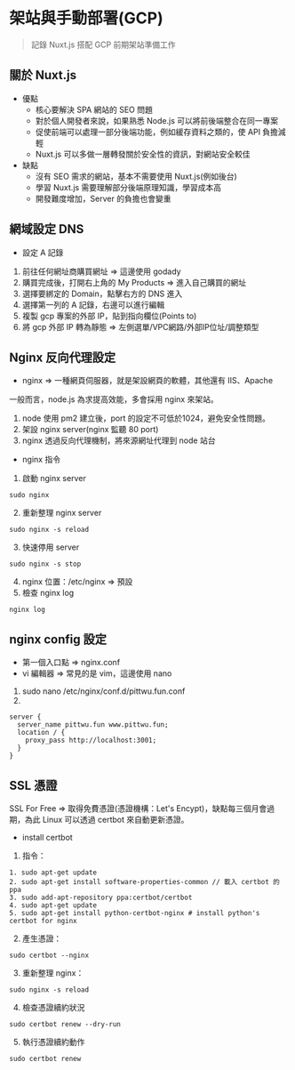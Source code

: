 # 架站與手動部署(GCP)

> 記錄 Nuxt.js 搭配 GCP 前期架站準備工作

## 關於 Nuxt.js
- 優點
  - 核心要解決 SPA 網站的 SEO 問題
  - 對於個人開發者來說，如果熟悉 Node.js 可以將前後端整合在同一專案
  - 促使前端可以處理一部分後端功能，例如緩存資料之類的，使 API 負擔減輕
  - Nuxt.js 可以多做一層轉發關於安全性的資訊，對網站安全較佳
- 缺點
  - 沒有 SEO 需求的網站，基本不需要使用 Nuxt.js(例如後台)
  - 學習 Nuxt.js 需要理解部分後端原理知識，學習成本高
  - 開發難度增加，Server 的負擔也會變重


## 網域設定 DNS
- 設定 A 記錄
1. 前往任何網址商購買網址 => 這邊使用 godady
2. 購買完成後，打開右上角的 My Products => 進入自己購買的網址
3. 選擇要綁定的 Domain，點擊右方的 DNS 進入
4. 選擇第一列的 A 記錄，右邊可以進行編輯
5. 複製 gcp 專案的外部 IP，貼到指向欄位(Points to)
6. 將 gcp 外部 IP 轉為靜態 => 左側選單/VPC網路/外部IP位址/調整類型

## Nginx 反向代理設定
- nginx => 一種網頁伺服器，就是架設網頁的軟體，其他還有 IIS、Apache

一般而言，node.js 為求提高效能，多會採用 nginx 來架站。
1. node 使用 pm2 建立後，port 的設定不可低於1024，避免安全性問題。
2. 架設 nginx server(nginx 監聽 80 port)
3. nginx 透過反向代理機制，將來源網址代理到 node 站台

- nginx 指令
1. 啟動 nginx server
```
sudo nginx
```
2. 重新整理 nginx server
```
sudo nginx -s reload
```
3. 快速停用 server
```
sudo nginx -s stop
```
4. nginx 位置：/etc/nginx => 預設
5. 檢查 nginx log
```
nginx log
```

## nginx config 設定
- 第一個入口點 => nginx.conf
- vi 編輯器 => 常見的是 vim，這邊使用 nano

1. sudo nano /etc/nginx/conf.d/pittwu.fun.conf
2. 
```
server {
  server_name pittwu.fun www.pittwu.fun;
  location / {
    proxy_pass http://localhost:3001;
  }
}
```

## SSL 憑證
SSL For Free => 取得免費憑證(憑證機構：Let's Encypt)，缺點每三個月會過期，為此 Linux 可以透過 certbot 來自動更新憑證。
- install certbot
1. 指令：
```
1. sudo apt-get update
2. sudo apt-get install software-properties-common // 載入 certbot 的 ppa
3. sudo add-apt-repository ppa:certbot/certbot
4. sudo apt-get update
5. sudo apt-get install python-certbot-nginx # install python's certbot for nginx
```
2. 產生憑證：
```
sudo certbot --nginx 
```
3. 重新整理 nginx：
```
sudo nginx -s reload
```
4. 檢查憑證續約狀況
```
sudo certbot renew --dry-run
```
5. 執行憑證續約動作
```
sudo certbot renew
```